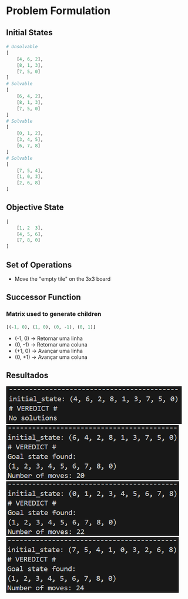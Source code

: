 # Problem Formulation

## Initial States
```python
# Unsolvable
[
    [4, 6, 2],
    [8, 1, 3],
    [7, 5, 0]
] 
# Solvable
[
    [6, 4, 2],
    [8, 1, 3],
    [7, 5, 0]
]
# Solvable
[
    [0, 1, 2],
    [3, 4, 5],
    [6, 7, 8]
]
# Solvable
[
    [7, 5, 4],
    [1, 0, 3],
    [2, 6, 8]
]
```

## Objective State
```python
[
    [1, 2  3],
    [4, 5, 6],
    [7, 8, 0]
]
```

## Set of Operations
- Move the "empty tile" on the 3x3 board

## Successor Function
### Matrix used to generate children
```python
[(-1, 0), (1, 0), (0, -1), (0, 1)]
```
- (-1, 0) -> Retornar uma linha
- (0, -1) -> Retornar uma coluna
- (+1, 0) -> Avançar uma linha
- (0, +1) -> Avançar uma coluna

## Resultados
![insolvable](images/01_puzzle/unsolvable.png)
![solvable_01](images/01_puzzle/solvable_01.png)
![solvable_02](images/01_puzzle/solvable_02.png)
![solvable_03](images/01_puzzle/solvable_03.png)